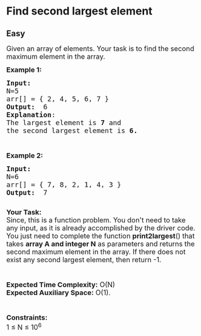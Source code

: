 # Find second largest element
## Easy
<div class="problem-statement">
                <p></p><p><span style="font-size:18px">Given an array of elements. Your task is to find the second maximum element in the array.</span></p>

<p><span style="font-size:18px"><strong>Example 1:</strong></span></p>

<pre><span style="font-size:18px"><strong>Input:</strong>
N=5
arr[] = { 2, 4, 5, 6, 7 }
<strong>Output:</strong>  6
<strong>Explanation</strong>:
The largest&nbsp;element is <strong>7</strong> and 
the second largest element is <strong>6.</strong>
</span></pre>

<p>&nbsp;</p>

<p><span style="font-size:18px"><strong>Example 2:</strong></span></p>

<pre><span style="font-size:18px"><strong>Input:
</strong>N=6
arr[] = { 7, 8, 2, 1, 4, 3 }
<strong>Output:</strong>  7
</span></pre>

<p><br>
<span style="font-size:18px"><strong>Your Task:</strong><br>
Since, this is a function problem. You don't need to take any input, as it is already accomplished by the driver code. You just need to complete the function <strong>print2largest</strong>() that takes <strong>array A and integer N</strong>&nbsp;as parameters and returns the second maximum element in the array. If there does not exist any second largest element, then return&nbsp;-1.</span></p>

<p>&nbsp;</p>

<p><span style="font-size:18px"><strong>Expected Time Complexity:</strong> O(N)<br>
<strong>Expected Auxiliary Space:</strong> O(1).</span></p>

<p>&nbsp;</p>

<p><span style="font-size:18px"><strong>Constraints:</strong><br>
1 ≤ N ≤ 10<sup>6</sup></span></p>

<p>&nbsp;</p>
 <p></p>
            </div>